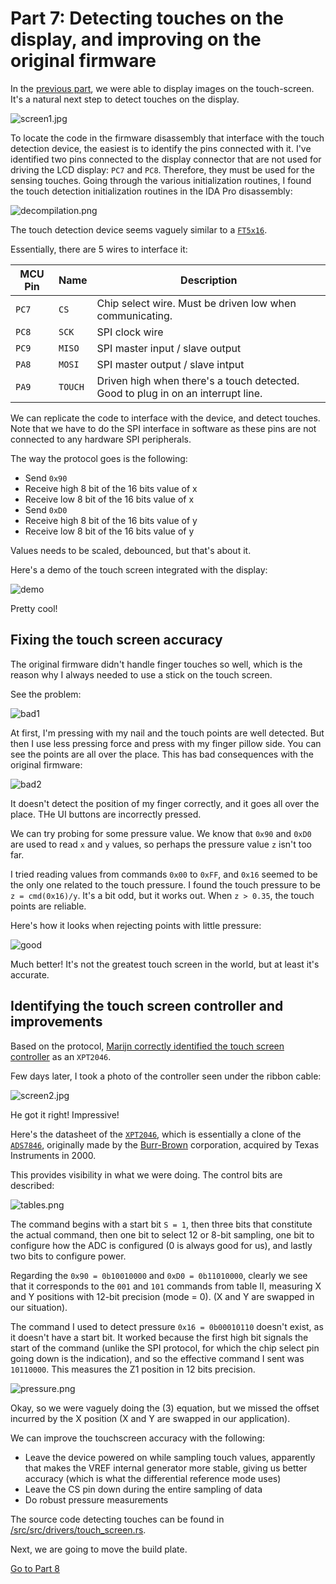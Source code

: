 Part 7: Detecting touches on the display, and improving on the original firmware
=================================================================================

In the [previous part](../part6/README.md), we were able to display images on
the touch-screen. It's a natural next step to detect touches on the display.

![screen1.jpg](screen1.jpg)

To locate the code in the firmware disassembly that interface with the
touch detection device, the easiest is to identify the pins connected with it.
I've identified two pins connected to the display connector that are not used
for driving the LCD display: `PC7` and `PC8`. Therefore, they must be used for
the sensing touches. Going through the various initialization routines, I
found the touch detection initialization routines in the IDA Pro disassembly:

![decompilation.png](decompilation.png)

The touch detection device seems vaguely similar to a
[`FT5x16`](https://www.displayfuture.com/Display/datasheet/controller/FT5x06.pdf).

Essentially, there are 5 wires to interface it:

 MCU Pin | Name    | Description
---------|---------|-------------
`PC7`    | `CS`    | Chip select wire. Must be driven low when communicating.
`PC8`    | `SCK`   | SPI clock wire
`PC9`    | `MISO`  | SPI master input / slave output
`PA8`    | `MOSI`  | SPI master output / slave intput
`PA9`    | `TOUCH` | Driven high when there's a touch detected. Good to plug in on an interrupt line.

We can replicate the code to interface with the device, and detect touches. Note
that we have to do the SPI interface in software as these pins are not connected
to any hardware SPI peripherals.

The way the protocol goes is the following:

* Send `0x90`
* Receive high 8 bit of the 16 bits value of x
* Receive low 8 bit of the 16 bits value of x
* Send `0xD0`
* Receive high 8 bit of the 16 bits value of y
* Receive low 8 bit of the 16 bits value of y

Values needs to be scaled, debounced, but that's about it.

Here's a demo of the touch screen integrated with the display:

![demo](demo.gif)

Pretty cool!

## Fixing the touch screen accuracy

The original firmware didn't handle finger touches so well, which is the
reason why I always needed to use a stick on the touch screen.

See the problem:

![bad1](bad1.gif)

At first, I'm pressing with my nail and the touch points are well detected.  But
then I use less pressing force and press with my finger pillow side. You can see
the points are all over the place. This has bad consequences with the original
firmware:

![bad2](bad2.gif)

It doesn't detect the position of my finger correctly, and it goes all over the place.
THe UI buttons are incorrectly pressed.

We can try probing for some pressure value. We know that `0x90` and `0xD0` are
used to read `x` and `y` values, so perhaps the pressure value `z` isn't too far.

I tried reading values from commands `0x00` to `0xFF`, and `0x16` seemed to be
the only one related to the touch pressure. I found the touch pressure to be `z
= cmd(0x16)/y`. It's a bit odd, but it works out. When `z > 0.35`, the touch
points are reliable.

Here's how it looks when rejecting points with little pressure:

![good](good.gif)

Much better! It's not the greatest touch screen in the world, but at least it's
accurate.

## Identifying the touch screen controller and improvements

Based on the protocol, [Marijn correctly
identified the touch screen controller](https://github.com/nviennot/reversing-mono4k/issues/3) as an `XPT2046`.

Few days later, I took a photo of the controller seen under the ribbon cable:

![screen2.jpg](screen2.jpg)

He got it right! Impressive!

Here's the datasheet of the [`XPT2046`](/datasheet/XPT2046.pdf), which is
essentially a clone of the [`ADS7846`](/datasheet/ads7846.pdf), originally made
by the [Burr-Brown](https://en.wikipedia.org/wiki/Burr-Brown_Corporation)
corporation, acquired by Texas Instruments in 2000.

This provides visibility in what we were doing. The control bits are described:

![tables.png](tables.png)

The command begins with a start bit `S = 1`, then three bits that constitute the
actual command, then one bit to select 12 or 8-bit sampling, one bit to
configure how the ADC is configured (0 is always good for us), and lastly two
bits to configure power.

Regarding the `0x90 = 0b10010000` and `0xD0 = 0b11010000`, clearly we see that
it corresponds to the `001` and `101` commands from table II, measuring X and Y
positions with 12-bit precision (mode = 0). (X and Y are swapped in our
situation).

The command I used to detect pressure `0x16 = 0b00010110` doesn't exist, as it
doesn't have a start bit. It worked because the first high bit signals the
start of the command (unlike the SPI protocol, for which the chip select pin
going down is the indication), and so the effective command I sent was
`10110000`. This measures the Z1 position in 12 bits precision.

![pressure.png](pressure.png)

Okay, so we were vaguely doing the (3) equation, but we missed the offset
incurred by the X position (X and Y are swapped in our application).

We can improve the touchscreen accuracy with the following:
* Leave the device powered on while sampling touch values, apparently that makes
  the VREF internal generator more stable, giving us better accuracy (which is
  what the differential reference mode uses)
* Leave the CS pin down during the entire sampling of data
* Do robust pressure measurements


The source code detecting touches can be found in
[/src/src/drivers/touch_screen.rs](/src/src/drivers/touch_screen.rs).

Next, we are going to move the build plate.

[Go to Part 8](../part8/README.md)
